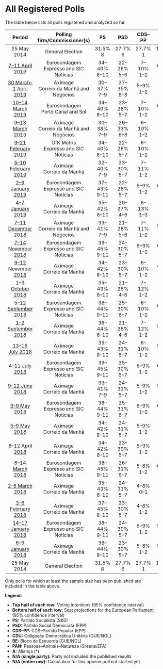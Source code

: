 # All Registered Polls

The table below lists all polls registered and analyzed so far.

| Period     | Polling firm/Commissioner(s) | PS | PSD | CDS–PP | CDU | BE | PAN | A |
|:----------:|:----------------------------:|:--:|:--:|:--:|:--:|:--:|:--:|:--:|
| 25 May 2014 | General Election | 31.5% <br> 8 | 27.7% <br> 6 | 27.7% <br> 1 | 12.7% <br> 3 | 4.6% <br> 1 | 1.7% <br> 0 | 0.0% <br> 0 |
| [7–11 April 2019](2019-04-11-Eurosondagem.html) | Eurosondagem <br> Expresso and SIC Notícias | 34–40% <br> 8–10 | 22–28% <br> 5–6 | 7–10% <br> 1–2 | 6–9% <br> 1–2 | 6–10% <br> 1–2 | 2–4% <br> 0 | 3–5% <br> 0–1 |
| [30 March–1 April 2019](2019-04-01-Aximage.html) | Aximage <br> Correio da Manhã and Negócios | 30–37% <br> 7–9 | 27–35% <br> 6–8 | 5–9% <br> 1–2 | 7–12% <br> 1–2 | 6–10% <br> 1–2 | 1–3% <br> 0 | 1–3% <br> 0 |
| [10–14 March 2019](2019-03-14-Eurosondagem.html) | Eurosondagem <br> Porto Canal and Sol | 34–40% <br> 8–10 | 23–28% <br> 5–7 | 7–10% <br> 1–2 | 6–9% <br> 1–2 | 7–10% <br> 1–2 | 2–3% <br> 0 | 2–5% <br> 0–1 |
| [9–13 March 2019](2019-03-13-Aximage.html) | Aximage <br> Correio da Manhã and Negócios | 30–38% <br> 7–9 | 26–33% <br> 6–8 | 6–10% <br> 1–2 | 7–12% <br> 1–2 | 6–10% <br> 1–2 | 1–3% <br> 0 | 1–3% <br> 0 |
| [9–21 February 2019](2019-02-21-GfKMetris.html) | GfK Metris <br> Expresso and SIC Notícias | 34–40% <br> 8–10 | 22–28% <br> 5–7 | 6–10% <br> 1–2 | 6–10% <br> 1–2 | 6–10% <br> 1–2 | 2–4% <br> 0–1 | 1–3% <br> 0 |
| [5–10 February 2019](2019-02-10-Aximage.html) | Aximage <br> Correio da Manhã | 32–40% <br> 7–9 | 23–30% <br> 5–7 | 7–11% <br> 1–2 | 7–11% <br> 1–2 | 8–12% <br> 1–2 | 1–3% <br> 0 | 1–3% <br> 0 |
| [2–9 January 2019](2019-01-09-Eurosondagem.html) | Eurosondagem <br> Expresso and SIC Notícias | 37–43% <br> 9–11 | 22–28% <br> 5–7 | 6–9% <br> 1–2 | 6–9% <br> 1–2 | 6–9% <br> 1–2 | 1–3% <br> 0 | 3–5% <br> 0–1 |
| [4–7 January 2019](2019-01-07-Aximage.html) | Aximage <br> Correio da Manhã | 35–42% <br> 8–10 | 20–27% <br> 4–6 | 8–13% <br> 1–3 | 11–16% <br> 2–4 | 6–10% <br> 1–2 | 2–4% <br> 0–1 | 1–3% <br> 0 |
| [7–11 December 2018](2018-12-11-Aximage.html) | Aximage <br> Correio da Manhã and Negócios | 33–41% <br> 7–9 | 21–28% <br> 5–6 | 7–11% <br> 1–2 | 5–9% <br> 1–2 | 8–13% <br> 1–3 | N/A <br> N/A | N/A <br> N/A |
| [7–14 November 2018](2018-11-14-Eurosondagem.html) | Eurosondagem <br> Expresso and SIC Notícias | 39–45% <br> 9–11 | 24–30% <br> 5–7 | 6–9% <br> 1–2 | 6–9% <br> 1–2 | 6–9% <br> 1–2 | 1–3% <br> 0 | N/A <br> N/A |
| [9–12 November 2018](2018-11-12-Aximage.html) | Aximage <br> Correio da Manhã | 34–42% <br> 8–10 | 23–30% <br> 5–7 | 6–10% <br> 1–2 | 4–8% <br> 1 | 7–12% <br> 1–2 | N/A <br> N/A | N/A <br> N/A |
| [1–3 October 2018](2018-10-03-Aximage.html) | Aximage <br> Correio da Manhã | 35–43% <br> 8–10 | 21–28% <br> 4–6 | 7–12% <br> 1–2 | 6–10% <br> 1–2 | 7–12% <br> 1–2 | N/A <br> N/A | N/A <br> N/A |
| [5–12 September 2018](2018-09-12-Eurosondagem.html) | Eurosondagem <br> Expresso and SIC Notícias | 38–44% <br> 9–11 | 25–30% <br> 6–7 | 6–10% <br> 1–2 | 6–9% <br> 1–2 | 7–10% <br> 1–2 | 1–2% <br> 0 | N/A <br> N/A |
| [1–2 September 2018](2018-09-02-Aximage.html) | Aximage <br> Correio da Manhã | 36–44% <br> 8–10 | 21–28% <br> 4–6 | 7–12% <br> 1–2 | 5–9% <br> 1–2 | 6–10% <br> 1–2 | N/A <br> N/A | N/A <br> N/A |
| [13–16 July 2018](2018-07-16-Aximage.html) | Aximage <br> Correio da Manhã | 35–43% <br> 8–10 | 24–31% <br> 5–7 | 6–10% <br> 1–2 | 5–9% <br> 1–2 | 7–12% <br> 1–2 | N/A <br> N/A | N/A <br> N/A |
| [4–11 July 2018](2018-07-11-Eurosondagem.html) | Eurosondagem <br> Expresso and SIC Notícias | 39–45% <br> 9–11 | 25–30% <br> 5–7 | 6–9% <br> 1–2 | 6–9% <br> 1–2 | 6–10% <br> 1–2 | 1–2% <br> 0 | N/A <br> N/A |
| [9–12 June 2018](2018-06-12-Aximage.html) | Aximage <br> Correio da Manhã | 33–41% <br> 7–9 | 24–31% <br> 5–7 | 5–9% <br> 1–2 | 5–9% <br> 1–2 | 8–13% <br> 1–3 | N/A <br> N/A | N/A <br> N/A |
| [3–9 May 2018](2018-05-09-Eurosondagem.html) | Eurosondagem <br> Expresso and SIC Notícias | 38–44% <br> 9–11 | 25–31% <br> 6–7 | 6–9% <br> 1–2 | 6–9% <br> 1–2 | 7–10% <br> 1–2 | 1–2% <br> 0 | N/A <br> N/A |
| [5–9 May 2018](2018-05-09-Aximage.html) | Aximage <br> Correio da Manhã | 34–42% <br> 8–10 | 24–31% <br> 5–7 | 5–9% <br> 1–2 | 6–10% <br> 1–2 | 8–13% <br> 1–3 | N/A <br> N/A | N/A <br> N/A |
| [8–12 April 2018](2018-04-12-Aximage.html) | Aximage <br> Correio da Manhã | 34–42% <br> 8–10 | 23–30% <br> 5–7 | 5–9% <br> 1–2 | 6–10% <br> 1–2 | 8–13% <br> 1–3 | N/A <br> N/A | N/A <br> N/A |
| [8–14 March 2018](2018-03-14-Eurosondagem.html) | Eurosondagem <br> Expresso and SIC Notícias | 38–45% <br> 9–11 | 26–31% <br> 6–7 | 5–8% <br> 1–2 | 6–9% <br> 1–2 | 6–10% <br> 1–2 | 1–2% <br> 0 | N/A <br> N/A |
| [2–5 March 2018](2018-03-05-Aximage.html) | Aximage <br> Correio da Manhã | 35–43% <br> 8–10 | 24–31% <br> 5–7 | 4–8% <br> 0–1 | 6–10% <br> 1–2 | 8–13% <br> 1–3 | N/A <br> N/A | N/A <br> N/A |
| [3–6 February 2018](2018-02-06-Aximage.html) | Aximage <br> Correio da Manhã | 37–45% <br> 8–10 | 23–30% <br> 5–7 | 4–8% <br> 1–2 | 6–10% <br> 1–2 | 7–11% <br> 1–2 | N/A <br> N/A | N/A <br> N/A |
| [14–17 January 2018](2018-01-17-Eurosondagem.html) | Eurosondagem <br> Expresso and SIC Notícias | 38–44% <br> 9–11 | 24–30% <br> 5–7 | 6–9% <br> 1–2 | 5–9% <br> 1–2 | 7–10% <br> 1–2 | 1–3% <br> 0 | N/A <br> N/A |
| [6–9 January 2018](2018-01-09-Aximage.html) | Aximage <br> Correio da Manhã | 36–44% <br> 8–10 | 23–30% <br> 5–7 | 5–8% <br> 1–2 | 5–9% <br> 1–2 | 7–12% <br> 1–2 | N/A <br> N/A | N/A <br> N/A |
| 25 May 2014 | General Election | 31.5% <br> 8 | 27.7% <br> 6 | 27.7% <br> 1 | 12.7% <br> 3 | 4.6% <br> 1 | 1.7% <br> 0 | 0.0% <br> 0 |

Only polls for which at least the sample size has been published are included in the table above.

**Legend:**
+ **Top half of each row:** Voting intentions (95% confidence interval)
+ **Bottom half of each row:** Seat projections for the European Parliament (95% confidence interval)
+ **PS:** Partido Socialista (S&D)
+ **PSD:** Partido Social Democrata (EPP)
+ **CDS–PP:** CDS–Partido Popular (EPP)
+ **CDU:** Coligação Democrática Unitária (GUE/NGL)
+ **BE:** Bloco de Esquerda (GUE/NGL)
+ **PAN:** Pessoas–Animais–Natureza (Greens/EFA)
+ **A:** Aliança (*)
+ **N/A (single party):** Party not included the published results
+ **N/A (entire row):** Calculation for this opinion poll not started yet


